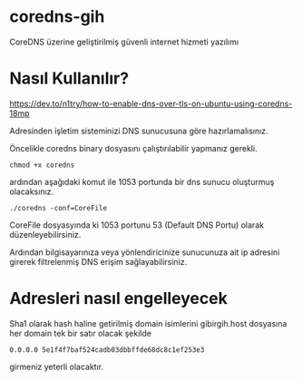 # coredns-gih
CoreDNS üzerine geliştirilmiş güvenli internet hizmeti yazılımı



# Nasıl Kullanılır?

https://dev.to/n1try/how-to-enable-dns-over-tls-on-ubuntu-using-coredns-18mp

Adresinden işletim sisteminizi DNS sunucusuna göre hazırlamalısınız.

Öncelikle coredns binary dosyasını çalıştırılabilir yapmanız gerekli.
```
chmod +x coredns
```
ardından aşağıdaki komut ile 1053 portunda bir dns sunucu oluşturmuş olacaksınız. 
```
./coredns -conf=CoreFile
```
CoreFile dosyasyında ki 1053 portunu 53 (Default DNS Portu) olarak düzenleyebilirsiniz.

Ardından bilgisayarınıza veya yönlendiricinize sunucunuza ait ip adresini girerek filtrelenmiş DNS erişim sağlayabilirsiniz.

# Adresleri nasıl engelleyecek

Sha1 olarak hash haline getirilmiş domain isimlerini gibirgih.host dosyasına her domain tek bir satır olacak şekilde
```
0.0.0.0 5e1f4f7baf524cadb03dbbffde68dc8c1ef253e3
```
girmeniz yeterli olacaktır.